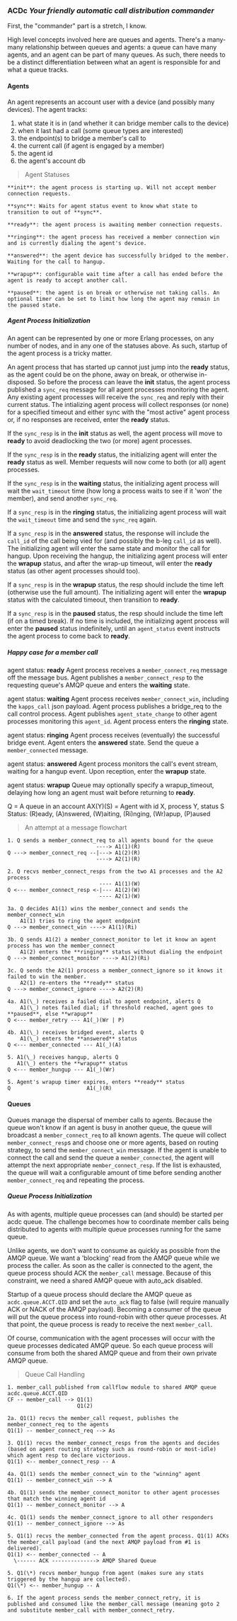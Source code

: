 ### ACDc *Your friendly automatic call distribution commander*

First, the "commander" part is a stretch, I know.

High level concepts involved here are queues and agents. There's a many-many relationship between queues and agents: a queue can have many agents, and an agent can be part of many queues. As such, there needs to be a distinct differentiation between what an agent is responsible for and what a queue tracks.

#### Agents

An agent represents an account user with a device (and possibly many devices). The agent tracks:

1. what state it is in (and whether it can bridge member calls to the device)
2. when it last had a call (some queue types are interested)
3. the endpoint(s) to bridge a member's call to
4. the current call (if agent is engaged by a member)
5. the agent id
6. the agent's account db

> Agent Statuses

```asciidoc
**init**: the agent process is starting up. Will not accept member connection requests.

**sync**: Waits for agent status event to know what state to transition to out of **sync**.

**ready**: the agent process is awaiting member connection requests.

**ringing**: the agent process has received a member connection win and is currently dialing the agent's device.

**answered**: the agent device has successfully bridged to the member. Waiting for the call to hangup.

**wrapup**: configurable wait time after a call has ended before the agent is ready to accept another call.

**paused**: the agent is on break or otherwise not taking calls. An optional timer can be set to limit how long the agent may remain in the paused state.
```

##### Agent Process Initialization

An agent can be represented by one or more Erlang processes, on any number of nodes, and in any one of the statuses above. As such, startup of the agent process is a tricky matter.

An agent process that has started up cannot just jump into the **ready** status, as the agent could be on the phone, away on break, or otherwise in-disposed. So before the process can leave the **init** status, the agent process published a `sync_req` message for all agent processes monitoring the agent. Any existing agent processes will receive the `sync_req` and reply with their current status. The intializing agent process will collect responses (or none) for a specified timeout and either sync with the "most active" agent process or, if no responses are received, enter the **ready** status.

If the `sync_resp` is in the **init** status as well, the agent process will move to **ready** to avoid deadlocking the two (or more) agent processes.

If the `sync_resp` is in the **ready** status, the initializing agent will enter the **ready** status as well. Member requests will now come to both (or all) agent processes.

If the `sync_resp` is in the **waiting** status, the initializing agent process will wait the `wait_timeout` time (how long a process waits to see if it 'won' the member), and send another `sync_req`.

If a `sync_resp` is in the **ringing** status, the initializing agent process will wait the `wait_timeout` time and send the `sync_req` again.

If a `sync_resp` is in the **answered** status, the response will include the `call_id` of the call being vied for (and possibly the b-leg `call_id` as well). The initializing agent will enter the same state and monitor the call for hangup. Upon receiving the hangup, the initializing agent process will enter the **wrapup** status, and after the wrap-up timeout, will enter the **ready** status (as other agent processes should too).

If a `sync_resp` is in the **wrapup** status, the resp should include the time left (otherwise use the full amount). The initializing agent will enter the **wrapup** status with the calculated timeout, then transition to **ready**.

If a `sync_resp` is in the **paused** status, the resp should include the time left (if on a timed break). If no time is included, the initializing agent process will enter the **paused** status indefinitely, until an `agent_status` event instructs the agent process to come back to **ready**.

##### Happy case for a member call

agent status: **ready**
Agent process receives a `member_connect_req` message off the message bus. Agent publishes a `member_connect_resp` to the requesting queue's AMQP queue and enters the **waiting** state.

agent status: **waiting**
Agent process receives `member_connect_win`, including the `kapps_call` json payload. Agent process publishes a bridge_req to the call control process. Agent publishes `agent_state_change` to other agent processes monitoring this `agent_id`. Agent process enters the **ringing** state.

agent status: **ringing**
Agent process receives (eventually) the successful bridge event. Agent enters the **answered** state. Send the queue a `member_connected` message.

agent status: **answered**
Agent process monitors the call's event stream, waiting for a hangup event. Upon reception, enter the **wrapup** state.

agent status: **wrapup**
Queue may optionally specify a wrapup_timeout, delaying how long an agent must wait before returning to **ready**.

Q = A queue in an account
AX(Y)(S) = Agent with id X, process Y, status S
Status: (R)eady, (A)nswered, (W)aiting, (Ri)nging, (Wr)apup, (P)aused

> An attempt at a message flowchart

```asciidoc
1. Q sends a member_connect_req to all agents bound for the queue
                            ----> A1(1)(R)
Q ---> member_connect_req --|---> A1(2)(R)
                            ----> A2(1)(R)

2. Q recvs member_connect_resps from the two A1 processes and the A2 process
                             ---- A1(1)(W)
Q <--- member_connect_resp <-|--- A1(2)(W)
                             ---- A2(1)(W)

3a. Q decides A1(1) wins the member_connect and sends the member_connect_win
    A1(1) tries to ring the agent endpoint
Q ---> member_connect_win ----> A1(1)(Ri)

3b. Q sends A1(2) a member_connect_monitor to let it know an agent process has won the member_connect
    A1(2) enters the **ringing** status without dialing the endpoint
Q ---> member_connect_monitor ----> A1(2)(Ri)

3c. Q sends the A2(1) process a member_connect_ignore so it knows it failed to win the member.
    A2(1) re-enters the **ready** status
Q ---> member_connect_ignore ----> A2(2)(R)

4a. A1(\_) receives a failed dial to agent endpoint, alerts Q
    A1(\_) notes failed dial; if threshold reached, agent goes to **paused**, else **wrapup**
Q <--- member_retry --- A1(_)(Wr | P)

4b. A1(\_) receives bridged event, alerts Q
    A1(\_) enters the **answered** status
Q <--- member_connected --- A1(_)(A)

5. A1(\_) receives hangup, alerts Q
   A1(\_) enters the **wrapup** status
Q <--- member_hungup --- A1(_)(Wr)

5. Agent's wrapup timer expires, enters **ready** status
Q                        A1(_)(R)
```

#### Queues

Queues manage the dispersal of member calls to agents. Because the queue won't know if an agent is busy in another queue, the queue will broadcast a `member_connect_req` to all known agents. The queue will collect `member_connect_resp`s and choose one or more agents, based on routing strategy, to send the `member_connect_win` message. If the agent is unable to connect the call and send the queue a `member_connected`, the agent will attempt the next appropriate `member_connect_resp`. If the list is exhausted, the queue will wait a configurable amount of time before sending another `member_connect_req` and repeating the process.

##### Queue Process Initialization

As with agents, multiple queue processes can (and should) be started per acdc queue. The challenge becomes how to coordinate member calls being distributed to agents with multiple queue processes running for the same queue.

Unlike agents, we don't want to consume as quickly as possible from the AMQP queue. We want a 'blocking' read from the AMQP queue while we process the caller. As soon as the caller is connected to the agent, the queue process should ACK the `member_call` message. Because of this constraint, we need a shared AMQP queue with auto_ack disabled.

Startup of a queue process should declare the AMQP queue as `acdc.queue.ACCT.QID` and set the `auto_ack` flag to false (will require manually ACK or NACK of the AMQP payload). Becoming a consumer of the queue will put the queue process into round-robin with other queue processes. At that point, the queue process is ready to receive the next `member_call`.

Of course, communication with the agent processes will occur with the queue processes dedicated AMQP queue. So each queue process will consume from both the shared AMQP queue and from their own private AMQP queue.

> Queue Call Handling

```asciidoc
1. member_call published from callflow module to shared AMQP queue acdc.queue.ACCT.QID
CF -- member_call --> Q1(1)
                      Q1(2)

2a. Q1(1) recvs the member_call request, publishes the member_connect_req to the agents
Q1(1) -- member_connect_req --> As

3. Q1(1) recvs the member_connect_resps from the agents and decides (based on agent routing strategy such as round-robin or most-idle) which agent resp to declare victorious.
Q1(1) <-- member_connect_resp -- A

4a. Q1(1) sends the member_connect_win to the "winning" agent
Q1(1) -- member_connect_win --> A

4b. Q1(1) sends the member_connect_monitor to other agent processes that match the winning agent id
Q1(1) -- member_connect_monitor --> A

4c. Q1(1) sends the member_connect_ignore to all other responders
Q1(1) -- member_connect_ignore --> As

5. Q1(1) recvs the member_connected from the agent process. Q1(1) ACKs the member_call payload (and the next AMQP payload from #1 is delivered).
Q1(1) <-- member_connected -- A
  \------ ACK --------------> AMQP Shared Queue

5. Q1(\*) recvs member_hungup from agent (makes sure any stats triggered by the hangup are collected).
Q1(\*) <-- member_hungup -- A

6. If the agent process sends the member_connect_retry, it is published and consumed like the member_call message (meaning goto 2 and substitute member_call with member_connect_retry.
```
